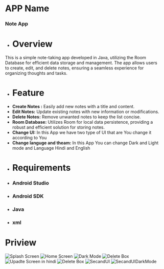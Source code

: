 # APP Name 
### Note App 
- # Overview
 This is a simple note-taking app developed in Java, utilizing the Room Database for efficient data storage and management. The app allows users to create, edit, and delete notes, ensuring a seamless experience for organizing thoughts and tasks.
- # Feature 
- **Create Notes :** Easily add new notes with a title and content.
- **Edit Notes:** Update existing notes with new information or modifications.
- **Delete Notes:** Remove unwanted notes to keep the list concise.
- **Room Database:** Utilizes Room for local data persistence, providing a robust and efficient solution for storing notes.
- **Change UI:** In this App we have two type of UI that are You change it according to You
- **Change languge and theam:** In this App You can change Dark and Light mode and Language Hindi and English
- # Requirements
 - ### Android Studio
- ### Android SDK
- ### Java
- ### xml
# Priview
![Splash Screen](https://github.com/BhupendraShahu1/Note-App/assets/149964984/7062688e-5169-451f-a901-9daa5d54b99c)
![Home Screen](https://github.com/BhupendraShahu1/Note-App/assets/149964984/3651cee7-7ba2-41ef-a1b0-21b5b3602c1b)
![Dark Mode](https://github.com/BhupendraShahu1/Note-App/assets/149964984/f30b28c8-8943-46b6-b78e-b13a75850da4)
![Delete Box](https://github.com/BhupendraShahu1/Note-App/assets/149964984/13675392-94e9-4a37-baf4-9bbd948093fb)
![Upadte Screen in hindi](https://github.com/BhupendraShahu1/Note-App/assets/149964984/416674d3-dbad-4b73-96dd-7481dd669e9f)
![Delete Box](https://github.com/BhupendraShahu1/Note-App/assets/149964984/fe2ca756-507f-48fa-af4c-8bb3745054ad)
![SecandUI](https://github.com/BhupendraShahu1/Note-App/assets/149964984/2cd579d4-eab8-4187-931a-7f99fb1701ce)
![SecandUIDarkMode](https://github.com/BhupendraShahu1/Note-App/assets/149964984/bf47c4d1-5d72-4f16-9159-c5e23a94be0a)









